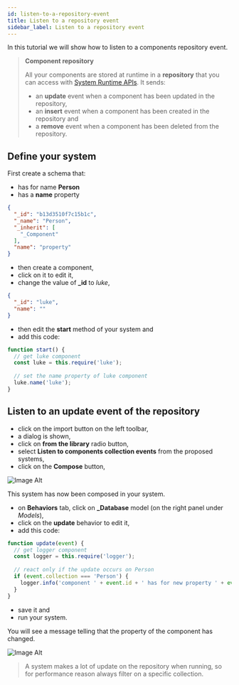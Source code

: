 ```yaml
---
id: listen-to-a-repository-event
title: Listen to a repository event
sidebar_label: Listen to a repository event
---
```


In this tutorial we will show how to listen to a components repository event.

>**Component repository**
>
>All your components are stored at runtime in a **repository** that you can access with [System Runtime APIs](https://designfirst.io/systemruntime/documentation/docs/manage-your-components.html).
>It sends:
>- an **update** event when a component has been updated in the repository,
>- an **insert** event when a component has been created in the repository and
>- a **remove** event when a component has been deleted from the repository.

## Define your system

First create a schema that:

* has for name **Person**
* has a **name** property

```json
{
  "_id": "b13d3510f7c15b1c",
  "_name": "Person",
  "_inherit": [
    "_Component"
  ],
  "name": "property"
}
```

* then create a component,
* click on it to edit it,
* change the value of **_id** to *luke*,

```json
{
  "_id": "luke",
  "name": ""
}
```

* then edit the **start** method of your system and 
* add this code:

```js
function start() { 
  // get luke component
  const luke = this.require('luke');
  
  // set the name property of luke component
  luke.name('luke');
}
```

## Listen to an update event of the repository

* click on the import button on the left toolbar,
* a dialog is shown,
* click on **from the library** radio button,
* select **Listen to components collection events** from the proposed systems,
* click on the **Compose** button,

![Image Alt](../../img/96f0d35-listen-collection-event.png)

This system has now been composed in your system.
* on **Behaviors** tab, click on **_Database** model (on the right panel under *Models*),
* click on the **update** behavior to edit it,
* add this code:

```js
function update(event) { 
  // get logger component
  const logger = this.require('logger');
  
  // react only if the update occurs on Person
  if (event.collection === 'Person') {
    logger.info('component ' + event.id + ' has for new property ' + event.field + ' : ' + event.value);
  }
}
```

* save it and
* run your system.

You will see a message telling that the property of the component has changed.

![Image Alt](../../img/5b2c3bf-db-listen.png)

>A system makes a lot of update on the repository when running, so for performance reason always filter on a specific collection.